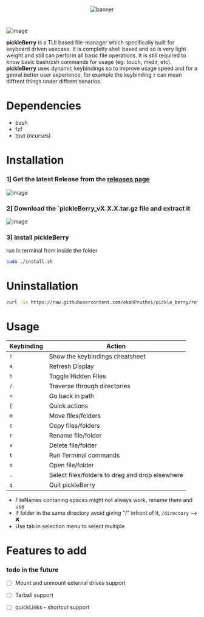 <p align=center>
  <img src='https://github.com/user-attachments/assets/6c42021c-a554-4435-abbb-2c6f93d6e181' alt='banner'>
</p>

#
![image](https://github.com/user-attachments/assets/e50f7d43-dca9-4ef0-8253-1b8498911175)

**pickleBerry** is a TUI based file-manager which specifically built for keyboard driven usecase.
It is completly shell based and so is very light weight and still can perform all basic file operations.
It is still required to know basic bash/zsh commands for usage (eg: touch, mkdir, etc).
**pickleBerry** uses dynamic keybindings so to improve usage speed and for a genral better user experience, for example the keybinding `t` can mean diffrent
things under diffrent senarios.

# Dependencies
- bash
- fzf
- tput (ncurses)

# Installation

### 1] Get the latest Release from the [releases page](https://github.com/ekahPruthvi/pickle_berry/releases)
![image](https://github.com/user-attachments/assets/69baa6a9-ab70-4871-b715-485d26c99f39)

### 2] Download the `pickleBerry_vX.X.X.tar.gz file and extract it
![image](https://github.com/user-attachments/assets/7a80db2e-aa3e-4610-a2a4-8de69d71a70d)

### 3] Install pickleBerry
run in terminal from inside the folder
```bash
sudo ./install.sh
```

# Uninstallation 
```bash
curl -Ss https://raw.githubusercontent.com/ekahPruthvi/pickle_berry/refs/heads/main/scripts/uninstall.sh | sudo bash
```
# Usage

| Keybinding | Action |
|------------|--------|
|`!`| Show the keybindings cheatsheet|
|`a`| Refresh Display|
|`h`| Toggle Hidden FIles|
|`/`| Traverse through directories|
|`<`| Go back in path|
|`[`| Quick actions|
|`m`| Move files/folders|
|`c`| Copy files/folders|
|`r`| Rename file/folder|
|`x`| Delete file/folder|
|`t`| Run Terminal commands|
|`o`| Open file/folder|
|`.`| Select files/folders to drag and drop elsewhere|
|`q`| Quit pickleBerry|

- FileNames contaning spaces might not always work, rename them and use
- If folder in the same directory avoid giving "/" infront of it, `/directory` --> ❌
- Use tab in selection menu to select multiple

# Features to add
### todo in the future
- [ ] Mount and unmount external drives support
- [ ] Tarball support
- [ ] quickLinks - shortcut support





